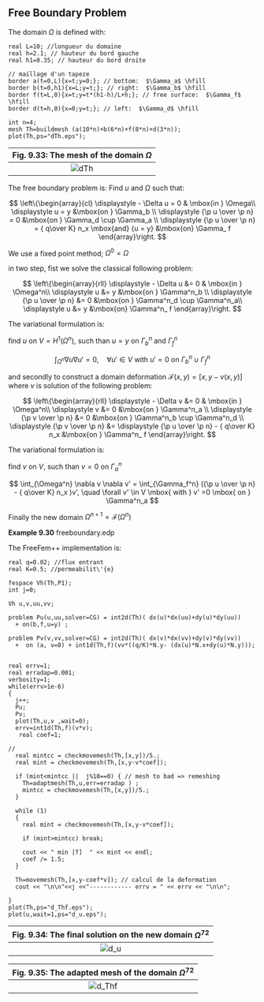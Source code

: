 
## Free Boundary Problem

The domain $\Omega$ is defined with:

```freefem
real L=10; //longueur du domaine
real h=2.1; // hauteur du bord gauche
real h1=0.35; // hauteur du bord droite

// maillage d'un tapeze
border a(t=0,L){x=t;y=0;}; // bottom:  $\Gamma_a$ \hfill
border b(t=0,h1){x=L;y=t;}; // right:  $\Gamma_b$ \hfill
border f(t=L,0){x=t;y=t*(h1-h)/L+h;}; // free surface:  $\Gamma_f$ \hfill
border d(t=h,0){x=0;y=t;}; // left:  $\Gamma_d$ \hfill

int n=4;
mesh Th=buildmesh (a(10*n)+b(6*n)+f(8*n)+d(3*n));
plot(Th,ps="dTh.eps");
```

|Fig. 9.33: The mesh of the domain $\Omega$|
|:----:|
|![dTh](images/dTh.png)|

The free boundary problem is:
Find $u$ and $\Omega$ such that:

$$
\left\{\begin{array}{cl}
\displaystyle - \Delta u = 0  & \mbox{in } \Omega\\
\displaystyle u = y         &\mbox{on } \Gamma_b \\
\displaystyle      {\p u  \over \p n} = 0   &\mbox{on } \Gamma_d \cup \Gamma_a \\
\displaystyle    {\p u  \over \p n} = { q\over K} n_x
          \mbox{and} {u = y}  &\mbox{on} \Gamma_ f
\end{array}\right.
$$

We use a fixed point method;
$\Omega^0 = \Omega$

in two step, fist we solve the classical following problem:

$$
\left\{\begin{array}{rll}
\displaystyle - \Delta u &= 0  & \mbox{in } \Omega^n\\
\displaystyle u &= y         &\mbox{on } \Gamma^n_b \\
\displaystyle      {\p u  \over \p n} &= 0   &\mbox{on } \Gamma^n_d \cup \Gamma^n_a\\
\displaystyle u &= y        &\mbox{on} \Gamma^n_ f
\end{array}\right.
$$

The variational formulation is:

find $u$ on $V=H^1(\Omega^n)$, such than $u=y$ on $\Gamma^n_b$ and $\Gamma^n_f$

$$
 \int_{\Omega^n}  \nabla u \nabla u' = 0,  \quad \forall u' \in V  \mbox{ with }  u' =0 \mbox{ on }
\Gamma^n_b \cup \Gamma^n_f
$$

and secondly to construct a domain deformation $\mathcal{F}(x,y)=[x,y-v(x,y)]$
where $v$ is solution of the following problem:

 $$
\left\{\begin{array}{rll}
\displaystyle - \Delta v &= 0  & \mbox{in } \Omega^n\\
\displaystyle v  &= 0         &\mbox{on } \Gamma^n_a \\
\displaystyle      {\p v \over \p n} &= 0   &\mbox{on } \Gamma^n_b \cup \Gamma^n_d \\
\displaystyle    {\p v  \over \p n}  &=  \displaystyle {\p u  \over \p n} - { q\over K} n_x
            &\mbox{on } \Gamma^n_ f
\end{array}\right. $$

The variational formulation is:

find $v$ on $V$, such than $v=0$ on $\Gamma^n_a$

$$
 \int_{\Omega^n}  \nabla v \nabla v' = \int_{\Gamma_f^n}  ({\p u  \over \p n} - { q\over K} n_x )v',  \quad \forall v' \in V  \mbox{ with }  v' =0 \mbox{ on }
\Gamma^n_a
$$

Finally the new domain $\Omega^{n+1} = \mathcal{F}(\Omega^n)$

 __Example 9.30__ freeboundary.edp

The FreeFem++ implementation is:

```freefem
real q=0.02; //flux entrant
real K=0.5; //permeabilit\'{e}

fespace Vh(Th,P1);
int j=0;

Vh u,v,uu,vv;

problem Pu(u,uu,solver=CG) = int2d(Th)( dx(u)*dx(uu)+dy(u)*dy(uu))
  + on(b,f,u=y) ;

problem Pv(v,vv,solver=CG) = int2d(Th)( dx(v)*dx(vv)+dy(v)*dy(vv))
  +  on (a, v=0) + int1d(Th,f)(vv*((q/K)*N.y- (dx(u)*N.x+dy(u)*N.y)));


real errv=1;
real erradap=0.001;
verbosity=1;
while(errv>1e-6)
{
  j++;
  Pu;
  Pv;
  plot(Th,u,v ,wait=0);
  errv=int1d(Th,f)(v*v);
   real coef=1;

//
  real mintcc = checkmovemesh(Th,[x,y])/5.;
  real mint = checkmovemesh(Th,[x,y-v*coef]);

  if (mint<mintcc ||  j%10==0) { // mesh to bad => remeshing
    Th=adaptmesh(Th,u,err=erradap ) ;
    mintcc = checkmovemesh(Th,[x,y])/5.;
  }

  while (1)
  {
    real mint = checkmovemesh(Th,[x,y-v*coef]);

    if (mint>mintcc) break;

    cout << " min |T]  " << mint << endl;
    coef /= 1.5;
  }

  Th=movemesh(Th,[x,y-coef*v]); // calcul de la deformation
  cout << "\n\n"<<j <<"------------ errv = " << errv << "\n\n";

}
plot(Th,ps="d_Thf.eps");
plot(u,wait=1,ps="d_u.eps");
```

|Fig. 9.34: The final solution on the new domain $\Omega^{72}$|
|:----:|
|![d_u](images/d_u.png)|

|Fig. 9.35: The adapted mesh of the domain $\Omega^{72}$|
|:----:|
|![d_Thf](images/d_Thf.png)|

